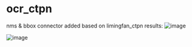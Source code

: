 # ocr_ctpn
nms &amp; bbox connector added
based on limingfan_ctpn
results:
![image](https://github.com/preFiredman/ocr_ctpn/edit/master/100_bkgd_1_0_generated_0.png)

![image](https://github.com/preFiredman/ocr_ctpn/edit/master/connected_bkgd_1_0_generated_0.png)

